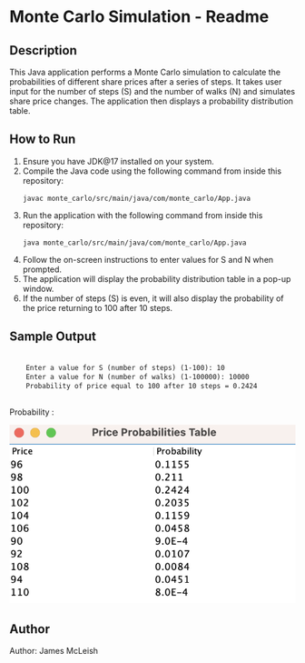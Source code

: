 <html>
</head>
    <h1>Monte Carlo Simulation - Readme</h1>
    <h2>Description</h2>
    <p>This Java application performs a Monte Carlo simulation to calculate the probabilities of different share prices after a series of steps. It takes user input for the number of steps (S) and the number of walks (N) and simulates share price changes. The application then displays a probability distribution table.</p>
    <h2>How to Run</h2>
    <ol>
        <li>Ensure you have JDK@17 installed on your system.</li>
        <li>Compile the Java code using the following command from inside this repository:</li>
        <pre><code>javac monte_carlo/src/main/java/com/monte_carlo/App.java</code></pre>
        <li>Run the application with the following command from inside this repository:</li>
        <pre><code>java monte_carlo/src/main/java/com/monte_carlo/App.java</code></pre>
        <li>Follow the on-screen instructions to enter values for S and N when prompted.</li>
        <li>The application will display the probability distribution table in a pop-up window.</li>
        <li>If the number of steps (S) is even, it will also display the probability of the price returning to 100 after 10 steps.</li>
    </ol>
    <h2>Sample Output</h2>
    <pre><code>
    Enter a value for S (number of steps) (1-100): 10
    Enter a value for N (number of walks) (1-100000): 10000
    Probability of price equal to 100 after 10 steps = 0.2424
    </code></pre>
    <p>Probability :</p>
    <img src="price_probabilities_table.png">
    <h2>Author</h2>
    <p>Author: James McLeish</p>
</html>
